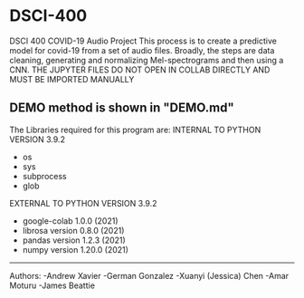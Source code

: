 # DSCI-400
DSCI 400 COVID-19 Audio Project
This process is to create a predictive model for covid-19 from a set of audio files.
Broadly, the steps are  data cleaning, generating and normalizing Mel-spectrograms and then using a CNN.
THE JUPYTER FILES DO NOT OPEN IN COLLAB DIRECTLY AND MUST BE IMPORTED MANUALLY

DEMO method is shown in "DEMO.md"
-------------------------------------------------------
The Libraries required for this program are:
INTERNAL TO PYTHON VERSION 3.9.2
- os
- sys
- subprocess
- glob

EXTERNAL TO PYTHON VERSION 3.9.2
- google-colab 1.0.0 (2021)
- librosa version 0.8.0 (2021)
- pandas version 1.2.3 (2021)
- numpy version 1.20.0 (2021)
-------------------------------------------------------
Authors:
 -Andrew Xavier
 -German Gonzalez
 -Xuanyi (Jessica) Chen
 -Amar Moturu
 -James Beattie
